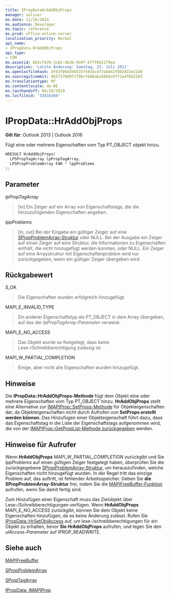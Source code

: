 ```yaml
---
title: IPropDataHrAddObjProps
manager: soliver
ms.date: 11/16/2014
ms.audience: Developer
ms.topic: reference
ms.prod: office-online-server
localization_priority: Normal
api_name:
- IPropData.HrAddObjProps
api_type:
- COM
ms.assetid: 683cf476-3c02-4b3b-939f-6fff6611f9aa
description: 'Letzte Änderung: Samstag, 23. Juli 2011'
ms.openlocfilehash: df63f08d3d453575816c4f7ab043f802023e21d0
ms.sourcegitcommit: 8657170d071f9bcf680aba50b9c07f2a4fb82283
ms.translationtype: MT
ms.contentlocale: de-DE
ms.lasthandoff: 04/28/2019
ms.locfileid: "33416384"
---
```

# <a name="ipropdatahraddobjprops"></a>IPropData::HrAddObjProps

  
  
**Gilt für**: Outlook 2013 | Outlook 2016 
  
Fügt eine oder mehrere Eigenschaften vom Typ PT_OBJECT objekt hinzu.
  
```cpp
HRESULT HrAddObjProps(
  LPSPropTagArray lpPropTagArray,
  LPSPropProblemArray FAR * lppProblems
);
```

## <a name="parameters"></a>Parameter

 _lpPropTagArray_
  
> [in] Ein Zeiger auf ein Array von Eigenschaftstags, die die hinzuzufügenden Eigenschaften angeben.
    
 _lppProblems_
  
> [in, out] Bei der Eingabe ein gültiger Zeiger auf eine [SPropProblemArray-Struktur](spropproblemarray.md) oder NULL. Bei der Ausgabe ein Zeiger auf einen Zeiger auf eine Struktur, die Informationen zu Eigenschaften enthält, die nicht hinzugefügt werden konnten, oder NULL. Ein Zeiger auf eine Arraystruktur mit Eigenschaftenproblem wird nur zurückgegeben, wenn ein gültiger Zeiger übergeben wird. 
    
## <a name="return-value"></a>Rückgabewert

S_OK 
  
> Die Eigenschaften wurden erfolgreich hinzugefügt.
    
MAPI_E_INVALID_TYPE 
  
> Ein anderer Eigenschaftstyp als PT_OBJECT in dem Array übergeben, auf das der  _lpPropTagArray-Parameter_ verweist. 
    
MAPI_E_NO_ACCESS 
  
> Das Objekt wurde so festgelegt, dass keine Lese-/Schreibberechtigung zulässig ist.
    
MAPI_W_PARTIAL_COMPLETION 
  
> Einige, aber nicht alle Eigenschaften wurden hinzugefügt.
    
## <a name="remarks"></a>Hinweise

Die **IPropData::HrAddObjProps-Methode** fügt dem Objekt eine oder mehrere Eigenschaften vom Typ PT_OBJECT hinzu. **HrAddObjProps** stellt eine Alternative zur [IMAPIProp::SetProps-Methode](imapiprop-setprops.md) für Objekteigenschaften dar, da Objekteigenschaften nicht durch Aufrufen von **SetProps erstellt werden können.** Das Hinzufügen einer Objekteigenschaft führt dazu, dass das Eigenschaftstag in die Liste der Eigenschaftstags aufgenommen wird, die von der [IMAPIProp::GetPropList-Methode zurückgegeben](imapiprop-getproplist.md) werden. 
  
## <a name="notes-to-callers"></a>Hinweise für Aufrufer

Wenn **HrAddObjProps** MAPI_W_PARTIAL_COMPLETION zurückgibt und Sie  _lppProblems_ auf einen gültigen Zeiger festgelegt haben, überprüfen Sie die zurückgegebene [SPropProblemArray-Struktur,](spropproblemarray.md) um herauszufinden, welche Eigenschaften nicht hinzugefügt wurden. In der Regel tritt das einzige Problem auf, das auftritt, ist fehlender Arbeitsspeicher. Geben Sie **die SPropProblemArray-Struktur** frei, indem Sie die [MAPIFreeBuffer-Funktion](mapifreebuffer.md) aufrufen, wenn Sie damit fertig sind. 
  
Zum Hinzufügen einer Eigenschaft muss das Zielobjekt über Lese-/Schreibberechtigungen verfügen. Wenn **HrAddObjProps** MAPI_E_NO_ACCESS zurückgibt, können Sie dem Objekt keine Eigenschaften hinzufügen, da es keine Änderung zulässt. Rufen Sie [IPropData::HrSetObjAccess](ipropdata-hrsetobjaccess.md) auf, um lese-/schreibberechtigungen für ein Objekt zu erhalten, bevor **Sie HrAddObjProps** aufrufen, und legen Sie den _ulAccess-Parameter_ auf IPROP_READWRITE. 
  
## <a name="see-also"></a>Siehe auch



[MAPIFreeBuffer](mapifreebuffer.md)
  
[SPropProblemArray](spropproblemarray.md)
  
[SPropTagArray](sproptagarray.md)
  
[IPropData: IMAPIProp](ipropdataimapiprop.md)

